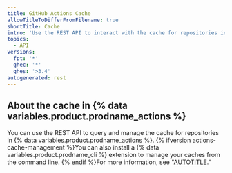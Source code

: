 ```yaml
---
title: GitHub Actions Cache
allowTitleToDifferFromFilename: true
shortTitle: Cache
intro: 'Use the REST API to interact with the cache for repositories in {% data variables.product.prodname_actions %}.'
topics:
  - API
versions:
  fpt: '*'
  ghec: '*'
  ghes: '>3.4'
autogenerated: rest
---
```


## About the cache in {% data variables.product.prodname_actions %}

You can use the REST API to query and manage the cache for repositories in {% data variables.product.prodname_actions %}. {% ifversion actions-cache-management %}You can also install a {% data variables.product.prodname_cli %} extension to manage your caches from the command line. {% endif %}For more information, see "[AUTOTITLE](/actions/using-workflows/caching-dependencies-to-speed-up-workflows#managing-caches)."


<!-- Content after this section is automatically generated -->
